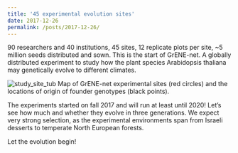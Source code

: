 ```yaml
---
title: '45 experimental evolution sites'
date: 2017-12-26
permalink: /posts/2017-12-26/
---
```


90 researchers and 40 institutions, 45 sites, 12 replicate plots per site, ~5 million seeds distributed and sown. This is the start of GrENE-net. A globally distributed experiment to study how the plant species Arabidopsis thaliana may genetically evolve to different climates.

![study_site_tub](https://i.imgur.com/FrqzaC2.png)
Map of GrENE-net experimental sites (red circles) and the locations of origin of founder genotypes (black points).

The experiments started on fall 2017 and will run at least until 2020! Let’s see how much and whether they evolve in three generations. We expect very strong selection, as the experimental environments span from Israeli desserts to temperate North European forests.

Let the evolution begin!